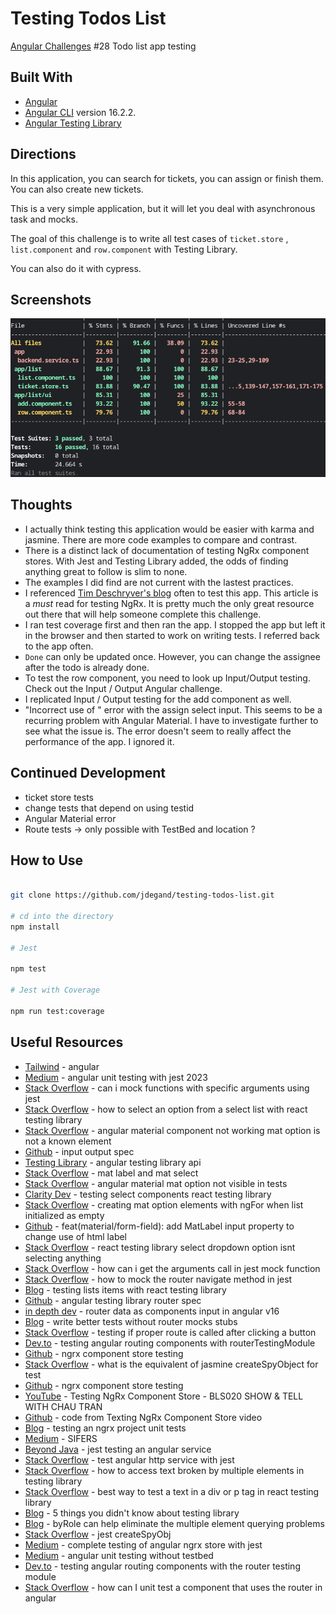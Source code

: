 # Testing Todos List

[Angular Challenges](https://github.com/tomalaforge/angular-challenges) #28 Todo list app testing

## Built With

- [Angular](https://angular.io)
- [Angular CLI](https://github.com/angular/angular-cli) version 16.2.2.
- [Angular Testing Library](https://testing-library.com/docs/angular-testing-library/intro)

## Directions

In this application, you can search for tickets, you can assign or finish them. You can also create new tickets.

This is a very simple application, but it will let you deal with asynchronous task and mocks.

The goal of this challenge is to write all test cases of `ticket.store` , `list.component` and `row.component` with Testing Library.

You can also do it with cypress.

## Screenshots

![](screenshots/testing-todos-list-initial-results.png "Initial Code Coverage")

## Thoughts

- I actually think testing this application would be easier with karma and jasmine.  There are more code examples to compare and contrast.  
- There is a distinct lack of documentation of testing NgRx component stores.  With Jest and Testing Library added, the odds of finding anything great to follow is slim to none.  
- The examples I did find are not current with the lastest practices.   
- I referenced [Tim Deschryver's blog](https://timdeschryver.dev/blog/testing-an-ngrx-project#unit-tests) often to test this app.  This article is a *must* read for testing NgRx.  It is pretty much the only great resource out there that will help someone complete this challenge.  
- I ran test coverage first and then ran the app.  I stopped the app but left it in the browser and then started to work on writing tests.  I referred back to the app often.  
- `Done` can only be updated once. However, you can change the assignee after the todo is already done.  
- To test the row component, you need to look up Input/Output testing.  Check out the Input / Output Angular challenge. 
- I replicated Input / Output testing for the add component as well.   
- "Incorrect use of <label for=FORM_ELEMENT>" error with the assign select input.  This seems to be a recurring problem with Angular Material. I have to investigate further to see what the issue is.  The error doesn't seem to really affect the performance of the app. I ignored it.

## Continued Development

- ticket store tests
- change tests that depend on using testid
- Angular Material error
- Route tests -> only possible with TestBed and location ? 

## How to Use

```bash 

git clone https://github.com/jdegand/testing-todos-list.git

# cd into the directory
npm install

# Jest 

npm test

# Jest with Coverage

npm run test:coverage

```

## Useful Resources

- [Tailwind](https://tailwindcss.com/docs/guides/angular) - angular
- [Medium](https://medium.com/@megha.d.parmar2018/angular-unit-testing-with-jest-2023-2676faa2e564) - angular unit testing with jest 2023
- [Stack Overflow](https://stackoverflow.com/questions/41697513/can-i-mock-functions-with-specific-arguments-using-jest) - can i mock functions with specific arguments using jest
- [Stack Overflow](https://stackoverflow.com/questions/57946870/how-to-select-an-option-from-a-select-list-with-react-testing-library) - how to select an option from a select list with react testing library
- [Stack Overflow](https://stackoverflow.com/questions/52052895/angular-material-component-not-working-mat-option-is-not-a-known-element) - angular material component not working mat option is not a known element
- [Github](https://github.com/testing-library/angular-testing-library/blob/main/apps/example-app/src/app/examples/02-input-output.spec.ts) - input output spec
- [Testing Library](https://testing-library.com/docs/angular-testing-library/api) - angular testing library api
- [Stack Overflow](https://stackoverflow.com/questions/70096180/how-to-associate-mat-label-and-mat-select-when-mat-label-is-outside-of-mat-form) - mat label and mat select
- [Stack Overflow](https://stackoverflow.com/questions/60573172/angular-material-mat-option-not-visible-in-tests) - angular material mat option not visible in tests
- [Clarity Dev](https://claritydev.net/blog/testing-select-components-react-testing-library) - testing select components react testing library
- [Stack Overflow](https://stackoverflow.com/questions/56450141/creating-mat-option-elements-with-ngfor-when-list-initialized-empty) - creating mat option elements with ngFor when list initialized as empty
- [Github](https://github.com/angular/components/issues/27241) - feat(material/form-field): add MatLabel input property to change use of html label
- [Stack Overflow](https://stackoverflow.com/questions/76377013/react-testing-library-select-dropdown-option-isnt-selecting-anything) - react testing library select dropdown option isnt selecting anything
- [Stack Overflow](https://stackoverflow.com/questions/41939511/how-can-i-get-the-arguments-called-in-jest-mock-function) - how can i get the arguments call in jest mock function
- [Stack Overflow](https://stackoverflow.com/questions/66872744/how-to-mock-the-router-navigate-method-in-jest) - how to mock the router navigate method in jest
- [Blog](https://balavishnuvj.com/blog/testing-lists-items-with-react-testing-library/) - testing lists items with react testing library
- [Github](https://github.com/testing-library/angular-testing-library/blob/main/apps/example-app/src/app/examples/09-router.spec.ts) - angular testing library router spec
- [in depth dev](https://indepth.dev/posts/1519/router-data-as-components-inputs-in-angular-v16) - router data as components input in angular v16
- [Blog](https://blog.angular.io/write-better-tests-without-router-mocks-stubs-bf5fc95c1c57) - write better tests without router mocks stubs
- [Stack Overflow](https://stackoverflow.com/questions/41632996/testing-if-proper-route-is-called-after-clicking-on-a-button) - testing if proper route is called after clicking a button
- [Dev.to](https://dev.to/this-is-angular/testing-angular-routing-components-with-the-routertestingmodule-4cj0) - testing angular routing components with routerTestingModule
- [Github](https://github.com/ngfelixl/ngrx-component-store-testing) - ngrx component store testing
- [Stack Overflow](https://stackoverflow.com/questions/67327752/what-is-the-equivalent-of-jasmine-createspyobj-for-jest) - what is the equivalent of jasmine createSpyObject for test
- [Github](https://github.com/ngrx/platform/issues/2767) - ngrx component store testing
- [YouTube](https://www.youtube.com/watch?v=mxokTCBwg2E) - Testing NgRx Component Store - BLS020 SHOW & TELL WITH CHAU TRAN
- [Github](https://github.com/trungk18/angular-spotify/compare/main...feat/playlist-store-test#diff-08fb231d17aa052fbea5467a02a3283ff2ae0e5ef9ca4ed319040b5ce5509f42) - code from Texting NgRx Component Store video
- [Blog](https://timdeschryver.dev/blog/testing-an-ngrx-project#unit-tests) - testing an ngrx project unit tests
- [Medium](https://medium.com/@kolodny/testing-with-sifers-c9d6bb5b362) - SIFERS
- [Beyond Java](https://www.beyondjava.net/jest-testing-an-angular-service) - jest testing an angular service
- [Stack Overflow](https://stackoverflow.com/questions/72566904/test-angular-http-service-with-jest) - test angular http service with jest
- [Stack Overflow](https://stackoverflow.com/questions/68209510/how-to-access-text-broken-by-multiple-elements-in-testing-library) - how to access text broken by multiple elements in testing library
- [Stack Overflow](https://stackoverflow.com/questions/70700684/best-way-to-test-a-text-in-a-div-or-p-tag-in-react-testing-library) - best way to test a text in a div or p tag in react testing library
- [Blog](https://polvara.me/posts/five-things-you-didnt-know-about-testing-library) - 5 things you didn't know about testing library
- [Blog](https://timdeschryver.dev/blog/making-sure-youre-using-the-correct-query#byrole-provides-a-solution-to) - byRole can help eliminate the multiple element querying problems
- [Stack Overflow](https://stackoverflow.com/questions/45304270/jest-createspyobj) - jest createSpyObj
- [Medium](https://itnext.io/complete-testing-of-angular-ngrx-store-with-jest-a4ac5fb55e23) - complete testing of angular ngrx store with jest
- [Medium](https://vugar-005.medium.com/angular-unit-testing-without-testbed-ed7832df8ad9) - angular unit testing without testbed
- [Dev.to](https://dev.to/this-is-angular/testing-angular-routing-components-with-the-routertestingmodule-4cj0) - testing angular routing components with the router testing module
- [Stack Overflow](https://stackoverflow.com/questions/39791773/how-can-i-unit-test-a-component-that-uses-the-router-in-angular) - how can I unit test a component that uses the router in angular
